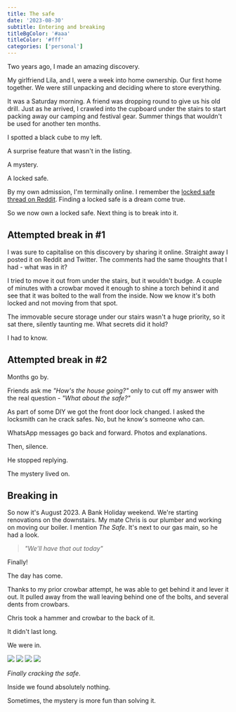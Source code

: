 ```yaml
---
title: The safe
date: '2023-08-30'
subtitle: Entering and breaking
titleBgColor: '#aaa'
titleColor: '#fff'
categories: ['personal']
---
```


Two years ago, I made an amazing discovery.

My girlfriend Lila, and I, were a week into home ownership. Our first home together. We were still unpacking and deciding where to store everything.

It was a Saturday morning. A friend was dropping round to give us his old drill. Just as he arrived, I crawled into the cupboard under the stairs to start packing away our camping and festival gear. Summer things that wouldn't be used for another ten months.

I spotted a black cube to my left.

A surprise feature that wasn't in the listing.

A mystery.

A locked safe.

By my own admission, I'm terminally online. I remember the [locked safe thread on Reddit](https://knowyourmeme.com/memes/events/the-mystery-vault). Finding a locked safe is a dream come true.

So we now own a locked safe. Next thing is to break into it.

## Attempted break in #1

I was sure to capitalise on this discovery by sharing it online. Straight away I posted it on Reddit and Twitter. The comments had the same thoughts that I had - what was in it?

I tried to move it out from under the stairs, but it wouldn't budge. A couple of minutes with a crowbar moved it enough to shine a torch behind it and see that it was bolted to the wall from the inside. Now we know it's both locked and not moving from that spot.

The immovable secure storage under our stairs wasn't a huge priority, so it sat there, silently taunting me. What secrets did it hold?

I had to know.

## Attempted break in #2

Months go by.

Friends ask me _"How's the house going?"_ only to cut off my answer with the real question - _"What about the safe?"_

As part of some DIY we got the front door lock changed. I asked the locksmith can he crack safes. No, but he know's someone who can.

WhatsApp messages go back and forward. Photos and explanations.

Then, silence.

He stopped replying.

The mystery lived on.

## Breaking in

So now it's August 2023. A Bank Holiday weekend. We're starting renovations on the downstairs. My mate Chris is our plumber and working on moving our boiler. I mention _The Safe_. It's next to our gas main, so he had a look.

> _"We'll have that out today"_

Finally!

The day has come.

Thanks to my prior crowbar attempt, he was able to get behind it and lever it out. It pulled away from the wall leaving behind one of the bolts, and several dents from crowbars.

Chris took a hammer and crowbar to the back of it.

It didn't last long.

We were in.

![](/images/blog/the-safe/safe_1.jpeg)
![](/images/blog/the-safe/safe_2.jpeg)
![](/images/blog/the-safe/safe_3.jpeg)
![](/images/blog/the-safe/safe_4.jpeg)

_Finally cracking the safe_.

Inside we found absolutely nothing.

Sometimes, the mystery is more fun than solving it.
